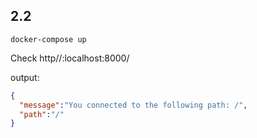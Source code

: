 ## 2.2

```
docker-compose up
```

Check http//:localhost:8000/

output:

```json
{
  "message":"You connected to the following path: /",
  "path":"/"
}
```